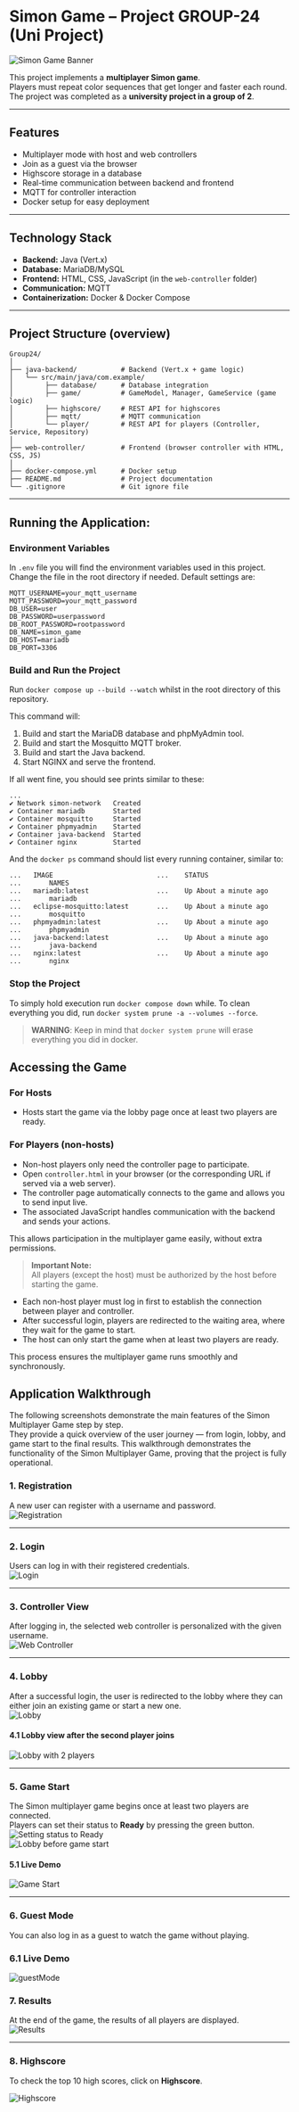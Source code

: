 # Simon Game – Project GROUP-24 (Uni Project)

![Simon Game Banner](./simon.jpeg)

This project implements a **multiplayer Simon game**.  
Players must repeat color sequences that get longer and faster each round.  
The project was completed as a **university project in a group of 2**.

---

## Features

- Multiplayer mode with host and web controllers
- Join as a guest via the browser
- Highscore storage in a database
- Real-time communication between backend and frontend
- MQTT for controller interaction
- Docker setup for easy deployment

---

## Technology Stack

- **Backend:** Java (Vert.x)
- **Database:** MariaDB/MySQL
- **Frontend:** HTML, CSS, JavaScript (in the `web-controller` folder)
- **Communication:** MQTT
- **Containerization:** Docker & Docker Compose

---

## Project Structure (overview)

```plaintext
Group24/
│
├── java-backend/           # Backend (Vert.x + game logic)
│   └── src/main/java/com.example/
│        ├── database/      # Database integration
│        ├── game/          # GameModel, Manager, GameService (game logic)
│        ├── highscore/     # REST API for highscores
│        ├── mqtt/          # MQTT communication
│        └── player/        # REST API for players (Controller, Service, Repository)
│
├── web-controller/         # Frontend (browser controller with HTML, CSS, JS)
│
├── docker-compose.yml      # Docker setup
├── README.md               # Project documentation
└── .gitignore              # Git ignore file

```
---


## Running the Application:

### Environment Variables

In `.env` file you will find the environment variables used in this project. Change the file in the root directory if needed. Default settings are:

```
MQTT_USERNAME=your_mqtt_username
MQTT_PASSWORD=your_mqtt_password
DB_USER=user
DB_PASSWORD=userpassword
DB_ROOT_PASSWORD=rootpassword
DB_NAME=simon_game
DB_HOST=mariadb
DB_PORT=3306
```

### Build and Run the Project

Run `docker compose up --build --watch` whilst in the root directory of this repository.

This command will:

1. Build and start the MariaDB database and phpMyAdmin tool.
2. Build and start the Mosquitto MQTT broker.
3. Build and start the Java backend.
4. Start NGINX and serve the frontend.

If all went fine, you should see prints similar to these:

```
...
✔ Network simon-network   Created
✔ Container mariadb       Started
✔ Container mosquitto     Started
✔ Container phpmyadmin    Started
✔ Container java-backend  Started
✔ Container nginx         Started
```


And the `docker ps` command should list every running container, similar to:

```
...   IMAGE                          ...    STATUS                  ...       NAMES
...   mariadb:latest                 ...    Up About a minute ago   ...       mariadb
...   eclipse-mosquitto:latest       ...    Up About a minute ago   ...       mosquitto
...   phpmyadmin:latest              ...    Up About a minute ago   ...       phpmyadmin
...   java-backend:latest            ...    Up About a minute ago   ...       java-backend
...   nginx:latest                   ...    Up About a minute ago   ...       nginx
```

### Stop the Project

To simply hold execution run `docker compose down` while.
To clean everything you did, run `docker system prune -a --volumes --force`.

> **WARNING**: Keep in mind that `docker system prune` will erase everything you did in docker.

## Accessing the Game

### For Hosts

- Hosts start the game via the lobby page once at least two players are ready.

### For Players (non-hosts)

- Non-host players only need the controller page to participate.
- Open `controller.html` in your browser (or the corresponding URL if served via a web server).
- The controller page automatically connects to the game and allows you to send input live.
- The associated JavaScript handles communication with the backend and sends your actions.

This allows participation in the multiplayer game easily, without extra permissions.

> **Important Note:**  
> All players (except the host) must be authorized by the host before starting the game.

- Each non-host player must log in first to establish the connection between player and controller.
- After successful login, players are redirected to the waiting area, where they wait for the game to start.
- The host can only start the game when at least two players are ready.

This process ensures the multiplayer game runs smoothly and synchronously.

## Application Walkthrough

The following screenshots demonstrate the main features of the Simon Multiplayer Game step by step.  
They provide a quick overview of the user journey — from login, lobby, and game start to the final results.
This walkthrough demonstrates the functionality of the Simon Multiplayer Game, proving that the project is fully operational.

### 1. Registration
A new user can register with a username and password.  
![Registration](doc/images/reg.jpeg)

---
### 2. Login
Users can log in with their registered credentials.  
![Login](doc/images/login.jpeg)

---

### 3. Controller View
After logging in, the selected web controller is personalized with the given username.  
![Web Controller](doc/images/web_controller.jpeg)

---

### 4. Lobby
After a successful login, the user is redirected to the lobby where they can either join an existing game or start a new one.  
![Lobby](doc/images/lobby.jpeg)

#### 4.1 Lobby view after the second player joins
![Lobby with 2 players](doc/images/lobby2.jpeg)

---

### 5. Game Start
The Simon multiplayer game begins once at least two players are connected.  
Players can set their status to **Ready** by pressing the green button.
![Setting status to Ready](doc/images/toReady.jpeg)  
![Lobby before game start](doc/images/lobby3.jpeg)
#### 5.1 Live Demo
![Game Start](doc/images/output.gif)

---


### 6. Guest Mode
You can also log in as a guest to watch the game without playing.
### 6.1 Live Demo
![guestMode](doc/images/guestMode.gif)


### 7. Results
At the end of the game, the results of all players are displayed.  
![Results](doc/images/results.jpeg)

---

### 8. Highscore
To check the top 10 high scores, click on **Highscore**.

![Highscore](doc/images/highscore.jpeg)